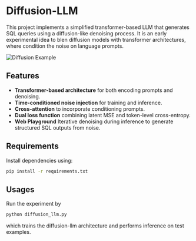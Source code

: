 # Diffusion-LLM

This project implements a simplified transformer-based LLM that generates SQL queries using a diffusion-like denoising process. It is an early experimental idea to blen diffusion models with transformer architectures, where condition the noise on language prompts.

![Diffusion Example](diffusion_example.gif)

## Features

- **Transformer-based architecture** for both encoding prompts and denoising.
- **Time-conditioned noise injection** for training and inference.
- **Cross-attention** to incorporate conditioning prompts.
- **Dual loss function** combining latent MSE and token-level cross-entropy.
- **Web Playground** Iterative denoising during inference to generate structured SQL outputs from noise.

## Requirements

Install dependencies using:

```bash
pip install -r requirements.txt
````

## Usages
Run the experiment by

```bash
python diffusion_llm.py
```

which trains the diffusion-llm architecture and performs inference on test examples.
